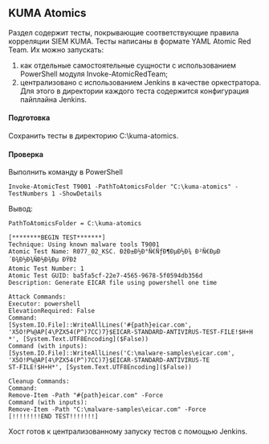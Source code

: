## KUMA Atomics
Раздел содержит тесты, покрывающие соответствующие правила корреляции SIEM KUMA. Тесты написаны в формате YAML Atomic Red Team. Их можно запускать:
1. как отдельные самостоятельные сущности с использованием PowerShell модуля Invoke-AtomicRedTeam;
2. централизовано с использованием Jenkins в качестве оркестратора. Для этого в директории каждого теста содержится конфигурация пайплайна Jenkins.
#### Подготовка
Сохранить тесты в директорию C:\kuma-atomics.
#### Проверка
Выполнить команду в PowerShell
```
Invoke-AtomicTest T9001 -PathToAtomicsFolder "C:\kuma-atomics" -TestNumbers 1 -ShowDetails
```
Вывод:
```
PathToAtomicsFolder = C:\kuma-atomics

[********BEGIN TEST*******]
Technique: Using known malware tools T9001
Atomic Test Name: R077_02_KSC. ÐžÐ±Ð½Ð°Ñ€ÑƒÐ¶ÐµÐ½Ð¾ Ð²Ñ€ÐµÐ´Ð¾Ð½Ð¾ÑÐ½Ð¾Ðµ ÐŸÐž
Atomic Test Number: 1
Atomic Test GUID: ba5fa5cf-22e7-4565-9678-5f0594db356d
Description: Generate EICAR file using powershell one time

Attack Commands:
Executor: powershell
ElevationRequired: False
Command:
[System.IO.File]::WriteAllLines('#{path}eicar.com', 'X5O!P%@AP[4\PZX54(P^)7CC)7}$EICAR-STANDARD-ANTIVIRUS-TEST-FILE!$H+H
*', [System.Text.UTF8Encoding]($False))
Command (with inputs):
[System.IO.File]::WriteAllLines('C:\malware-samples\eicar.com', 'X5O!P%@AP[4\PZX54(P^)7CC)7}$EICAR-STANDARD-ANTIVIRUS-TE
ST-FILE!$H+H*', [System.Text.UTF8Encoding]($False))

Cleanup Commands:
Command:
Remove-Item -Path "#{path}eicar.com" -Force
Command (with inputs):
Remove-Item -Path "C:\malware-samples\eicar.com" -Force
[!!!!!!!!END TEST!!!!!!!]

```
Хост готов к централизованному запуску тестов с помощью Jenkins.